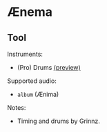 # Ænema

## Tool

Instruments:

  * (Pro) Drums [(preview)](http://pages.cs.wisc.edu/~tolly/customs/?title=aenema&artist=tool)

Supported audio:

  * `album` (Ænima)

Notes:

  * Timing and drums by Grinnz.

